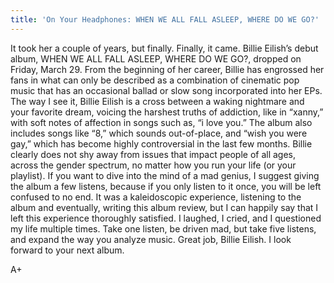```yaml
---
title: 'On Your Headphones: WHEN WE ALL FALL ASLEEP, WHERE DO WE GO?'
---
```


It took her a couple of years, but finally. Finally, it came. Billie Eilish’s debut album, WHEN WE ALL FALL ASLEEP, WHERE DO WE GO?, dropped on Friday, March 29. From the beginning of her career, Billie has engrossed her fans in what can only be described as a combination of cinematic pop music that has an occasional ballad or slow song incorporated into her EPs. The way I see it, Billie Eilish is a cross between a waking nightmare and your favorite dream, voicing the harshest truths of addiction, like in “xanny,” with soft notes of affection in songs such as, “i love you.” The album also includes songs like “8,” which sounds out-of-place, and “wish you were gay,” which has become highly controversial in the last few months. Billie clearly does not shy away from issues that impact people of all ages, across the gender spectrum, no matter how you run your life (or your playlist). If you want to dive into the mind of a mad genius, I suggest giving the album a few listens, because if you only listen to it once, you will be left confused to no end. It was a kaleidoscopic experience, listening to the album and eventually, writing this album review, but I can happily say that I left this experience thoroughly satisfied. I laughed, I cried, and I questioned my life multiple times. Take one listen, be driven mad, but take five listens, and expand the way you analyze music. Great job, Billie Eilish. I look forward to your next album.

A+
